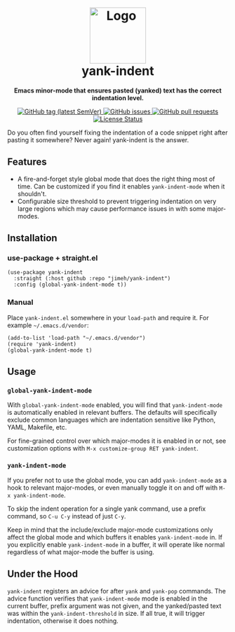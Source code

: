 <h1 align="center">
  <img width="128px" src="https://raw.githubusercontent.com/jimeh/yank-indent/main/img/yank-indent.svg" alt="Logo"><br />
  yank-indent
</h1>

<p align="center">
  <strong>
    Emacs minor-mode that ensures pasted (yanked) text has the correct indentation level.
  </strong>
</p>

<p align="center">
  <a href="https://github.com/jimeh/yank-indent/releases">
    <img src="https://img.shields.io/github/v/tag/jimeh/yank-indent?label=release" alt="GitHub tag (latest SemVer)">
  </a>
  <a href="https://github.com/jimeh/yank-indent/issues">
    <img src="https://img.shields.io/github/issues-raw/jimeh/yank-indent.svg?style=flat&logo=github&logoColor=white" alt="GitHub issues">
  </a>
  <a href="https://github.com/jimeh/yank-indent/pulls">
    <img src="https://img.shields.io/github/issues-pr-raw/jimeh/yank-indent.svg?style=flat&logo=github&logoColor=white" alt="GitHub pull requests">
  </a>
  <a href="https://github.com/jimeh/yank-indent/blob/master/LICENSE">
    <img src="https://img.shields.io/github/license/jimeh/yank-indent.svg?style=flat" alt="License Status">
  </a>
</p>

Do you often find yourself fixing the indentation of a code snippet right after
pasting it somewhere? Never again! yank-indent is the answer.

## Features

- A fire-and-forget style global mode that does the right thing most of time.
  Can be customized if you find it enables `yank-indent-mode` when it shouldn't.
- Configurable size threshold to prevent triggering indentation on very large
  regions which may cause performance issues in with some major-modes.

## Installation

### use-package + straight.el

```elisp
(use-package yank-indent
  :straight (:host github :repo "jimeh/yank-indent")
  :config (global-yank-indent-mode t))
```

### Manual

Place `yank-indent.el` somewhere in your `load-path` and require it. For example
`~/.emacs.d/vendor`:

```elisp
(add-to-list 'load-path "~/.emacs.d/vendor")
(require 'yank-indent)
(global-yank-indent-mode t)
```

## Usage

### `global-yank-indent-mode`

With `global-yank-indent-mode` enabled, you will find that `yank-indent-mode` is
automatically enabled in relevant buffers. The defaults will specifically
exclude common languages which are indentation sensitive like Python, YAML,
Makefile, etc.

For fine-grained control over which major-modes it is enabled in or not, see
customization options with `M-x customize-group RET yank-indent`.

### `yank-indent-mode`

If you prefer not to use the global mode, you can add `yank-indent-mode` as a
hook to relevant major-modes, or even manually toggle it on and off with
`M-x yank-indent-mode`.

To skip the indent operation for a single yank command, use a prefix command, so
`C-u C-y` instead of just `C-y`.

Keep in mind that the include/exclude major-mode customizations only affect the
global mode and which buffers it enables `yank-indent-mode` in. If you
explicitly enable `yank-indent-mode` in a buffer, it will operate like normal
regardless of what major-mode the buffer is using.

## Under the Hood

`yank-indent` registers an advice for after `yank` and `yank-pop` commands. The
advice function verifies that `yank-indent-mode` mode is enabled in the current
buffer, prefix argument was not given, and the yanked/pasted text was within the
`yank-indent-threshold` in size. If all true, it will trigger indentation,
otherwise it does nothing.
